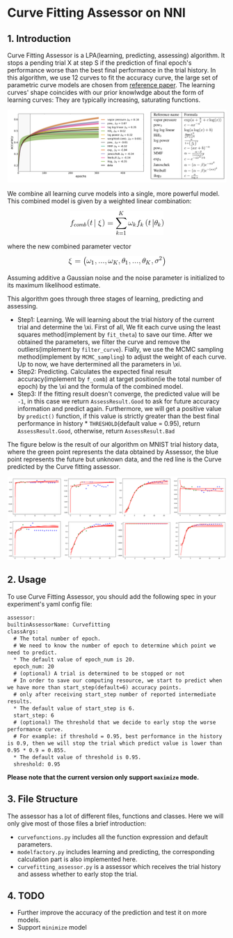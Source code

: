 Curve Fitting Assessor on NNI
===

## 1. Introduction
Curve Fitting Assessor is a LPA(learning, predicting, assessing) algorithm. It stops a pending trial X at step S if the prediction of final epoch's performance worse than the best final performance in the trial history. In this algorithm, we use 12 curves to fit the accuracy curve, the large set of parametric curve models are chosen from [reference paper][1]. The learning curves' shape coincides with our prior knowlwdge about the form of learning curves: They are typically increasing, saturating functions.

<p align="center">
<img src="./learning_curve.PNG" alt="drawing"/>
</p>

We combine all learning curve models into a single, more powerful model. This combined model is given by a weighted linear combination:
<p align="center">
<img src="./f_comb.gif" alt="drawing"/>
</p>
where the new combined parameter vector
<p align="center">
<img src="./expression_xi.gif" alt="drawing"/>
</p>
Assuming additive a Gaussian noise and the noise parameter is initialized to its maximum likelihood estimate.

This algorithm goes through three stages of learning, predicting and assessing.
* Step1: Learning. We will learning about the trial history of the current trial and determine the \xi. First of all, We fit each curve using the least squares method(implement by `fit_theta`) to save our time. After we obtained the parameters, we filter the curve and remove the outliers(implement by `filter_curve`). Fially, we use the MCMC sampling method(implement by `MCMC_sampling`) to adjust the weight of each curve. Up to now, we have dertermined all the parameters in \xi.
* Step2: Predicting. Calculates the expected final result accuracy(implement by `f_comb`) at target position(ie the total number of epoch) by the \xi and the formula of the combined model.
* Step3: If the fitting result doesn't converge, the predicted value will be `-1`, in this case we return `AssessResult.Good` to ask for future accuracy information and predict again. Furthermore, we will get a positive value by `predict()` function, if this value is strictly greater than the best final performance in history * `THRESHOLD`(default value = 0.95), return `AssessResult.Good`, otherwise, return  `AssessResult.Bad`

The figure below is the result of our algorithm on MNIST trial history data, where the green point represents the data obtained by Assessor, the blue point represents the future but unknown data, and the red line is the Curve predicted by the Curve fitting assessor.

<p align="center">
<img src="./example_of_curve_fitting.PNG" alt="drawing"/>
</p>

## 2. Usage
To use Curve Fitting Assessor, you should add the following spec in your experiment's yaml config file:

```
assessor:
builtinAssessorName: Curvefitting
classArgs:
  # The total number of epoch.
  # We need to know the number of epoch to determine which point we need to predict.
  * The default value of epoch_num is 20.
  epoch_num: 20
  # (optional) A trial is determined to be stopped or not
  # In order to save our computing resource, we start to predict when we have more than start_step(default=6) accuracy points.
  # only after receiving start_step number of reported intermediate results.
  * The default value of start_step is 6.
  start_step: 6
  # (optional) The threshold that we decide to early stop the worse performance curve.
  # For example: if threshold = 0.95, best performance in the history is 0.9, then we will stop the trial which predict value is lower than 0.95 * 0.9 = 0.855.
  * The default value of threshold is 0.95.
  shreshold: 0.95
```

**Please note that the current version only support `maximize` mode.**

## 3. File Structure
The assessor has a lot of different files, functions and classes. Here we will only give most of those files a brief introduction:

* `curvefunctions.py` includes all the function expression and default parameters.
* `modelfactory.py` includes learning and predicting, the corresponding calculation part is also implemented here.
* `curvefitting_assessor.py` is a assessor which receives the trial history and assess whether to early stop the trial.

## 4. TODO
* Further improve the accuracy of the prediction and test it on more models.
* Support `minimize` model


[1]: http://aad.informatik.uni-freiburg.de/papers/15-IJCAI-Extrapolation_of_Learning_Curves.pdf
